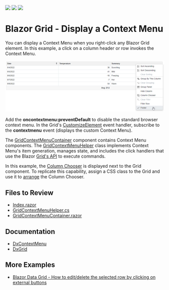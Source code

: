<!-- default badges list -->
![](https://img.shields.io/endpoint?url=https://codecentral.devexpress.com/api/v1/VersionRange/520791644/22.1.4%2B)
[![](https://img.shields.io/badge/Open_in_DevExpress_Support_Center-FF7200?style=flat-square&logo=DevExpress&logoColor=white)](https://supportcenter.devexpress.com/ticket/details/T1106945)
[![](https://img.shields.io/badge/📖_How_to_use_DevExpress_Examples-e9f6fc?style=flat-square)](https://docs.devexpress.com/GeneralInformation/403183)
<!-- default badges end -->

# Blazor Grid - Display a Context Menu

You can display a Context Menu when you right-click any Blazor Grid element. In this example, a click on a column header or row invokes the Context Menu.

![Grid with Context Menu for a column](result.png)

Add the **oncontextmenu:preventDefault** to disable the standard browser context menu. In the Grid's [CustomizeElement](https://docs.devexpress.com/Blazor/DevExpress.Blazor.DxGrid.CustomizeElement) event handler, subscribe to the **contextmenu** event (displays the custom Context Menu).

The [GridContextMenuContainer](./CS/GridWithContextMenu/Pages/GridContextMenuContainer.razor) component contains Context Menu components. The [GridContextMenuHelper](./CS/GridWithContextMenu/Data/GridContextMenuHelper.cs) class implements Context Menu's item generation, manages state, and includes the click handlers that use the Blazor [Grid's API](https://docs.devexpress.com/Blazor/DevExpress.Blazor.DxGrid._methods) to execute commands.

In this example, the [Column Chooser](https://docs.devexpress.com/Blazor/DevExpress.Blazor.DxGrid.ShowColumnChooser(System.String)) is displayed next to the Grid component. To replicate this capability, assign a CSS class to the Grid and use it to [arrange](./CS/GridWithContextMenu/Data/GridContextMenuHelper.cs#L85) the Column Chooser.

## Files to Review

- [Index.razor](./CS/GridWithContextMenu/Pages/Index.razor)
- [GridContextMenuHelper.cs](./CS/GridWithContextMenu/Data/GridContextMenuHelper.cs)
- [GridContextMenuContainer.razor](./CS/GridWithContextMenu/Pages/GridContextMenuContainer.razor)

## Documentation

- [DxContextMenu](https://docs.devexpress.com/Blazor/DevExpress.Blazor.DxContextMenu)
- [DxGrid](https://docs.devexpress.com/Blazor/DevExpress.Blazor.DxGrid)

## More Examples

- [Blazor Data Grid - How to edit/delete the selected row by clicking on external buttons](https://github.com/DevExpress-Examples/blazor-DxDataGrid-edit-selected-row-by-clicking-on-external-button)
